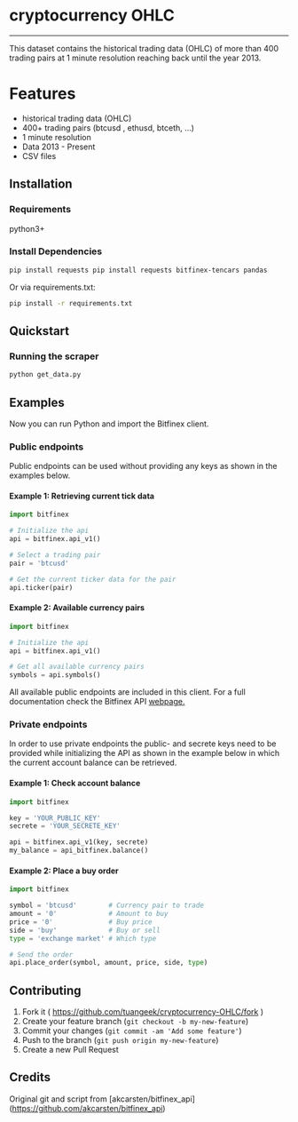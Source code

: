 # cryptocurrency OHLC

---

This dataset contains the historical trading data (OHLC) of more than 400 trading pairs at 1 minute resolution reaching back until the year 2013.

# Features
- historical trading data (OHLC)
- 400+ trading pairs (btcusd , ethusd, btceth, ...)
- 1 minute resolution
- Data 2013 - Present
- CSV files

## Installation

### Requirements

python3+

### Install Dependencies

```sh
pip install requests pip install requests bitfinex-tencars pandas
```

Or via requirements.txt:
```sh
pip install -r requirements.txt
```

## Quickstart

### Running the scraper
```sh
python get_data.py
```

## Examples 

Now you can run Python and import the Bitfinex client.

### Public endpoints
Public endpoints can be used without providing any keys as shown in the examples below.

#### Example 1: Retrieving current tick data
```python
import bitfinex

# Initialize the api
api = bitfinex.api_v1()

# Select a trading pair
pair = 'btcusd'

# Get the current ticker data for the pair
api.ticker(pair)
```

#### Example 2: Available currency pairs
```python
import bitfinex

# Initialize the api
api = bitfinex.api_v1()

# Get all available currency pairs
symbols = api.symbols()
```

All available public endpoints are included in this client. For a full documentation check the Bitfinex API [webpage.](
https://docs.bitfinex.com/docs/public-endpoints)

### Private endpoints
In order to use private endpoints the public- and secrete keys need to be provided while initializing the API as shown in the example below in which the current account balance can be retrieved.

#### Example 1: Check account balance
```python
import bitfinex

key = 'YOUR_PUBLIC_KEY'
secrete = 'YOUR_SECRETE_KEY'

api = bitfinex.api_v1(key, secrete)
my_balance = api_bitfinex.balance()
```

#### Example 2: Place a buy order
```python
import bitfinex

symbol = 'btcusd'        # Currency pair to trade
amount = '0'             # Amount to buy
price = '0'              # Buy price
side = 'buy'             # Buy or sell
type = 'exchange market' # Which type

# Send the order
api.place_order(symbol, amount, price, side, type)
```

## Contributing

1. Fork it ( https://github.com/tuangeek/cryptocurrency-OHLC/fork )
2. Create your feature branch (`git checkout -b my-new-feature`)
3. Commit your changes (`git commit -am 'Add some feature'`)
4. Push to the branch (`git push origin my-new-feature`)
5. Create a new Pull Request

## Credits

Original git and script from [akcarsten/bitfinex_api] (https://github.com/akcarsten/bitfinex_api)
